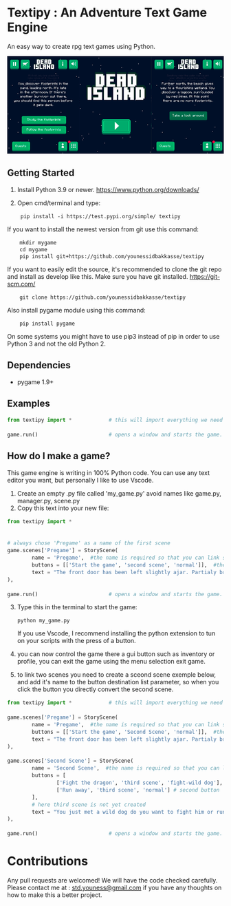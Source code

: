 # Textipy : An Adventure Text Game Engine
An easy way to create rpg text games using Python.

![Banner](/docs/home.png)


## Getting Started
1) Install Python 3.9 or newer. https://www.python.org/downloads/

2) Open cmd/terminal and type:

        pip install -i https://test.pypi.org/simple/ textipy

If you want to install the newest version from git use this command:

        mkdir mygame
        cd mygame
        pip install git+https://github.com/younessidbakkasse/textipy



If you want to easily edit the source, it's recommended to clone the git
repo and install as develop like this. Make sure you have git installed. https://git-scm.com/

        git clone https://github.com/younessidbakkasse/textipy

Also install pygame module using this command:

        pip install pygame


On some systems you might have to use pip3 instead of pip in order to use Python 3 and not the old Python 2.


## Dependencies
  * pygame 1.9+
  
  
## Examples
``` python
from textipy import *            # this will import everything we need from the engine manager with just one line.

game.run()                       # opens a window and starts the game.
```


## How do I make a game?
This game engine is writing in 100% Python code. You can use any text editor you want, but personally I like to use Vscode.
1) Create an empty .py file called 'my_game.py' avoid names like game.py, manager.py, scene.py
2) Copy this text into your new file:
``` python
from textipy import *          


# always chose 'Pregame' as a name of the first scene
game.scenes['Pregame'] = StoryScene(
        name = 'Pregame',  #the name is required so that you can link scenes with each others.
        buttons = [['Start the game', 'second scene', 'normal']],  #the first element is the text on the button
        text = "The front door has been left slightly ajar. Partialy broken, it may have been opened by force." # the scene text
),

game.run()                       # opens a window and starts the game.
```

3) Type this in the terminal to start the game:

       python my_game.py
   If you use Vscode, I recommend installing the python extension to tun on your scripts with the press of a button.

4) you can now control the game there a gui button such as inventory or profile, you can exit the game using the menu
selection exit game.

5) to link two scenes you need to create a sceond scene exemple below, and add it's name to the button destination list parameter, so when you click the button you directly convert the second scene.

``` python
from textipy import *            # this will import everything we need from the engine manager with just one line.

game.scenes['Pregame'] = StoryScene(
        name = 'Pregame',  #the name is required so that you can link scenes with each others.
        buttons = [['Start the game', 'Second Scene', 'normal']],  #the first element is the text on the button
        text = "The front door has been left slightly ajar. Partialy broken, it may have been opened by force." # the scene text
),

game.scenes['Second Scene'] = StoryScene(
        name = 'Second Scene',  #the name is required so that you can link scenes with each others.
        buttons = [
                ['Fight the dragon', 'third scene', 'fight-wild dog'], #first button
                ['Run away', 'third scene', 'normal'] # second button
        ],  
        # here third scene is not yet created
        text = "You just met a wild dog do you want to fight him or run away" # the scene text
),

game.run()                       # opens a window and starts the game.
```

# Contributions
Any pull requests are welcomed! We will have the code checked carefully. Please contact me at : std.youness@gmail.com if you have any thoughts on how to make this a better project.